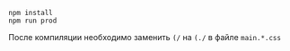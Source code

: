 ```
npm install
npm run prod
```

После компиляции необходимо заменить `(/` на `(./` в файле `main.*.css`
